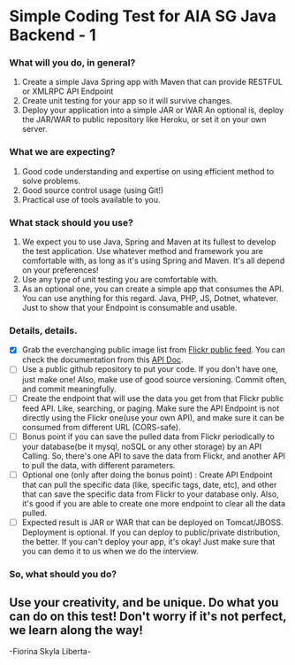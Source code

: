 # Simple Coding Test for AIA SG Java Backend - 1

### What will you do, in general?

1. Create a simple Java Spring app with Maven that can provide RESTFUL or XMLRPC API Endpoint
2. Create unit testing for your app so it will survive changes.
3. Deploy your application into a simple JAR or WAR
   An optional is, deploy the JAR/WAR to public repository like Heroku, or set it on your own server.

### What we are expecting?

1. Good code understanding and expertise on using efficient method to solve problems.
2. Good source control usage (using Git!)
3. Practical use of tools available to you.

### What stack should you use?

1. We expect you to use Java, Spring and Maven at its fullest to develop the test application.
   Use whatever method and framework you are comfortable with, as long as it's using Spring and Maven. It's all depend on your preferences!
2. Use any type of unit testing you are comfortable with.
3. As an optional one, you can create a simple app that consumes the API. You can use anything for this regard. Java, PHP, JS, Dotnet, whatever. Just to show that your Endpoint is consumable and usable.

### Details, details.

- [x] Grab the everchanging public image list from [Flickr public feed](https://api.flickr.com/services/feeds/photos_public.gne).
   You can check the documentation from this [API Doc](http://www.flickr.com/services/feeds/).
- [ ] Use a public github repository to put your code. If you don't have one, just make one! Also, make use of good source versioning.
   Commit often, and commit meaningfully.
- [ ] Create the endpoint that will use the data you get from that Flickr public feed API. Like, searching, or paging. Make sure the API Endpoint is not directly using the Flickr      one(use your own API), and make sure it can be consumed from different URL (CORS-safe).
- [ ] Bonus point if you can save the pulled data from Flickr periodically to your database(be it mysql, noSQL or any other storage) by an API Calling. So, there's one API to save    the data from Flickr, and another API to pull the data, with different parameters.
- [ ] Optional one (only after doing the bonus point) : Create API Endpoint that can pull the specific data (like, specific tags, date, etc), and other that can save the specific      data from Flickr to your database only. Also, it's good if you are able to create one more endpoint to clear all the data pulled.
- [ ] Expected result is JAR or WAR that can be deployed on Tomcat/JBOSS.
   Deployment is optional. If you can deploy to public/private distribution, the better.
   If you can't deploy your app, it's okay! Just make sure that you can demo it to us when we do the interview.

### So, what should you do?

## Use your creativity, and be unique. Do what you can do on this test! Don't worry if it's not perfect, we learn along the way!

-Fiorina Skyla Liberta-
